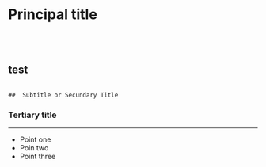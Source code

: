 # Principal title
<br> </br>
## test

```

##  Subtitle or Secundary Title

```

### Tertiary title

---

* Point one
* Poin two
* Point three
